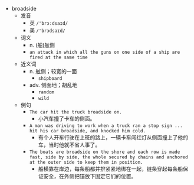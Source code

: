 - broadside
  - 发音
    - 英 `/'brɔːdsaɪd/`
    - 美 `/'brɔdsaɪd/`
  - 词义
    - n. (船)舷侧
    - `an attack in which all the guns on one side of a ship are fired at the same time`
  - 近义词
    - n. 舷侧；较宽的一面
      - `shipboard`
    - adv. 侧面地；胡乱地
      - `random`
      - `wild`
  - 例句
    - `The car hit the truck broadside on.`
      - 小汽车撞了卡车的侧面。
    - `A man was driving to work when a truck ran a stop sign ... hit his car broadside, and knocked him cold.`
      - 有个人开车行驶在上班的路上，一辆卡车闯红灯从侧面撞上了他的车，当时他就不省人事了。
    - `The boats are broadside on the shore and each row is made fast, side by side, the whole secured by chains and anchored at the outer side to keep them in position.`
      - 船横靠在岸边，每条船都并排紧紧地绑在一起，链条穿起每条船保证安全，在外侧把锚放下固定它们的位置。


